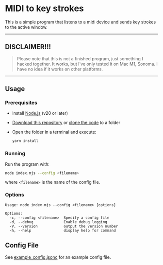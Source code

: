 # MIDI to key strokes

This is a simple program that listens to a midi device and sends key strokes to the active window.

---

## DISCLAIMER!!!

> Please note that this is not a finished program, just something I hacked together. It works, but I've only tested it on Mac M1, Sonoma.
> I have no idea if it works on other platforms.

---

## Usage

### Prerequisites

- Install [Node.js](https://nodejs.org/en/) (v20 or later)
- [Download this repository](https://docs.github.com/en/repositories/working-with-files/using-files/downloading-source-code-archives#downloading-source-code-archives-from-the-repository-view) or [clone the code](https://docs.github.com/en/repositories/creating-and-managing-repositories/cloning-a-repository) to a folder
- Open the folder in a terminal and execute:

  ```sh
  yarn install
  ```

### Running

Run the program with:

```sh
node index.mjs --config <filename>
```

where `<filename>` is the name of the config file.

### Options

```text
Usage: node index.mjs --config <filename> [options]

Options:
  -c, --config <filename>  Specify a config file
  -d, --debug              Enable debug logging
  -V, --version            output the version number
  -h, --help               display help for command
```

## Config File

See [example_config.jsonc](example_config.jsonc) for an example config file.
